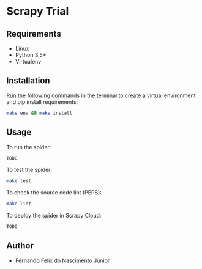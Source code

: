 # Scrapy Trial

## Requirements

- Linux
- Python 3.5+
- Virtualenv

## Installation

Run the following commands in the terminal to create a virtual environment and pip install requirements:
```sh
make env && make install
```

## Usage

To run the spider:
```sh
TODO
```

To test the spider:
```sh
make test
```

To check the source code lint (PEP8):
```sh
make lint
```

To deploy the spider in Scrapy Cloud:
```sh
TODO
```

## Author

- Fernando Felix do Nascimento Junior
